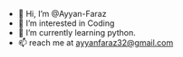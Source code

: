 - 👋 Hi, I’m @Ayyan-Faraz
- 👀 I’m interested in Coding
- 🌱 I’m currently learning python.
- 📫  reach me at ayyanfaraz32@gmail.com

<!---
Ayyan-Faraz/Ayyan-Faraz is a ✨ special ✨ repository because its `README.md` (this file) appears on your GitHub profile.
You can click the Preview link to take a look at your changes.
--->
